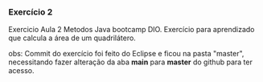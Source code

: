 ### Exercício 2 

Exercicio Aula 2 Metodos Java bootcamp DIO. Exercício para aprendizado que calcula a área de um quadrilátero.

obs: Commit do exercício foi feito do Eclipse e ficou na pasta "master", necessitando fazer alteração da aba **main** para **master** do github para ter acesso.
